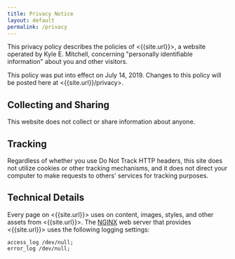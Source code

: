 ```yaml
---
title: Privacy Notice
layout: default
permalink: /privacy
---
```


This privacy policy describes the policies of <{{site.url}}>, a website operated by Kyle E. Mitchell, concerning "personally identifiable information" about you and other visitors.

This policy was put into effect on July 14, 2019.  Changes to this policy will be posted here at <{{site.url}}/privacy>.

## Collecting and Sharing

This website does not collect or share information about anyone.

## Tracking

Regardless of whether you use Do Not Track HTTP headers, this site does not utilize cookies or other tracking mechanisms, and it does not direct your computer to make requests to others' services for tracking purposes.

## Technical Details

Every page on <{{site.url}}> uses on content, images, styles, and other assets from <{{site.url}}>.  The [NGINX](https://nginx.com) web server that provides <{{site.url}}> uses the following logging settings: 

```nginx
access_log /dev/null;
error_log /dev/null;
```
